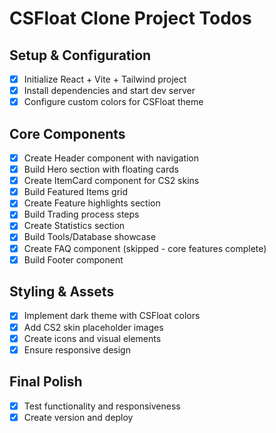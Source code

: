 # CSFloat Clone Project Todos

## Setup & Configuration
- [x] Initialize React + Vite + Tailwind project
- [x] Install dependencies and start dev server
- [x] Configure custom colors for CSFloat theme

## Core Components
- [x] Create Header component with navigation
- [x] Build Hero section with floating cards
- [x] Create ItemCard component for CS2 skins
- [x] Build Featured Items grid
- [x] Create Feature highlights section
- [x] Build Trading process steps
- [x] Create Statistics section
- [x] Build Tools/Database showcase
- [x] Create FAQ component (skipped - core features complete)
- [x] Build Footer component

## Styling & Assets
- [x] Implement dark theme with CSFloat colors
- [x] Add CS2 skin placeholder images
- [x] Create icons and visual elements
- [x] Ensure responsive design

## Final Polish
- [x] Test functionality and responsiveness
- [x] Create version and deploy
